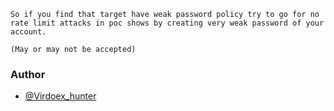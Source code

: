 ```
So if you find that target have weak password policy try to go for no rate limit attacks in poc shows by creating very weak password of your account.

(May or may not be accepted)
```
### Author
* [@Virdoex_hunter](https://twitter.com/Virdoex_hunter)
